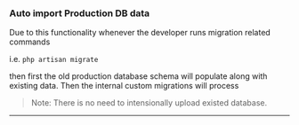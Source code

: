 ### Auto import Production DB data

Due to this functionality whenever the developer runs migration related commands 

i.e. `php artisan migrate` 

then first the old production database schema will populate along with existing data. Then the internal custom migrations  will process


>Note: There is no need to intensionally upload existed database.

---


